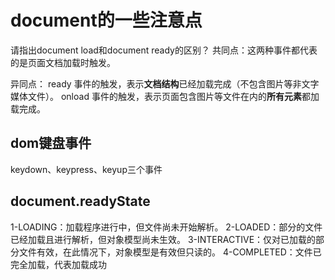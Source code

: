 
# document的一些注意点

请指出document load和document ready的区别？
共同点：这两种事件都代表的是页面文档加载时触发。

异同点：
ready 事件的触发，表示**文档结构**已经加载完成（不包含图片等非文字媒体文件）。
onload 事件的触发，表示页面包含图片等文件在内的**所有元素**都加载完成。

## dom键盘事件

keydown、keypress、keyup三个事件

## document.readyState

1-LOADING：加载程序进行中，但文件尚未开始解析。
2-LOADED：部分的文件已经加载且进行解析，但对象模型尚未生效。
3-INTERACTIVE：仅对已加载的部分文件有效，在此情况下，对象模型是有效但只读的。
4-COMPLETED：文件已完全加载，代表加载成功
